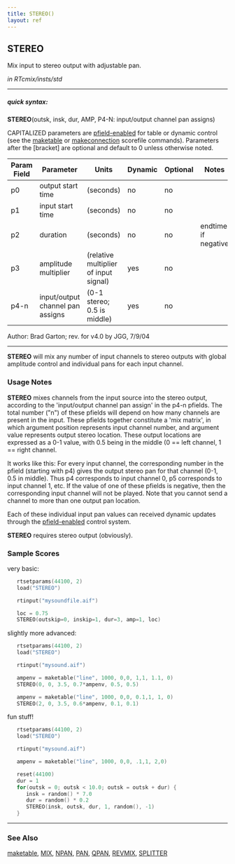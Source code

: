 ```yaml
---
title: STEREO()
layout: ref
---
```


## STEREO

Mix input to stereo output with adjustable pan.

*in RTcmix/insts/std*  
  

-----

##### quick syntax:

**STEREO**(outsk, insk, dur, AMP, P4-N: input/output channel pan
assigns)

CAPITALIZED parameters are [pfield-enabled](pfield-enabled.html) for
table or dynamic control (see the
[maketable](../scorefile/maketable.html) or
[makeconnection](../scorefile/makeconnection.html) scorefile
commands). Parameters after the \[bracket\] are optional and default to
0 unless otherwise noted.
  

Param Field	| Parameter | Units | Dynamic | Optional | Notes
----------- | --------- | ----- | -------- | --------- | ---------
p0 | output start time | (seconds) | no | no | 
p1 | input start time | (seconds) | no | no | 
p2 | duration | (seconds)| no | no | endtime if negative |
p3 | amplitude multiplier | (relative multiplier of input signal) | yes | no | 
p4-n | input/output channel pan assigns | (0-1 stereo; 0.5 is middle) | yes | no | 

   Author:  Brad Garton; rev. for v4.0 by JGG, 7/9/04

  

-----

  
**STEREO** will mix any number of input channels to stereo outputs with
global amplitude control and individual pans for each input channel.

### Usage Notes

**STEREO** mixes channels from the input source into the stereo output,
according to the 'input/output channel pan assign' in the p4-n pfields.
The total number ("n") of these pfields will depend on how many channels
are present in the input. These pfields together constitute a 'mix
matrix', in which argument position represents input channel number, and
argument value represents output stereo location. These output locations
are expressed as a 0-1 value, with 0.5 being in the middle (0 == left
channel, 1 == right channel.

It works like this: For every input channel, the corresponding number in
the pfield (starting with p4) gives the output stereo pan for that
channel (0-1, 0.5 in middle). Thus p4 corresponds to input channel 0, p5
corresponds to input channel 1, etc. If the value of one of these
pfields is negative, then the corresponding input channel will not be
played. Note that you cannot send a channel to more than one output pan
location.

Each of these individual input pan values can received dynamic updates
through the [pfield-enabled](pfield-enabled.html) control system.

**STEREO** requires stereo output (obviously).

### Sample Scores

very basic:

```cpp
   rtsetparams(44100, 2)
   load("STEREO")

   rtinput("mysoundfile.aif")

   loc = 0.75
   STEREO(outskip=0, inskip=1, dur=3, amp=1, loc)
```

  
  
slightly more advanced:

```cpp
   rtsetparams(44100, 2)
   load("STEREO")

   rtinput("mysound.aif")

   ampenv = maketable("line", 1000, 0,0, 1,1, 1.1, 0)
   STEREO(0, 0, 3.5, 0.7*ampenv, 0.5, 0.5)

   ampenv = maketable("line", 1000, 0,0, 0.1,1, 1, 0)
   STEREO(2, 0, 3.5, 0.6*ampenv, 0.1, 0.1)
```

  
  
fun stuff\!

```cpp
   rtsetparams(44100, 2)
   load("STEREO")

   rtinput("mysound.aif")

   ampenv = maketable("line", 1000, 0,0, .1,1, 2,0)

   reset(44100)
   dur = 1
   for(outsk = 0; outsk < 10.0; outsk = outsk + dur) {
      insk = random() * 7.0
      dur = random() * 0.2
      STEREO(insk, outsk, dur, 1, random(), -1)
   }
```

  

-----

### See Also

[maketable](../scorefile/maketable.html), [MIX](MIX.html),
[NPAN](NPAN.html), [PAN](PAN.html), [QPAN](QPAN.html),
[REVMIX](REVMIX.html), [SPLITTER](SPLITTER.html)
